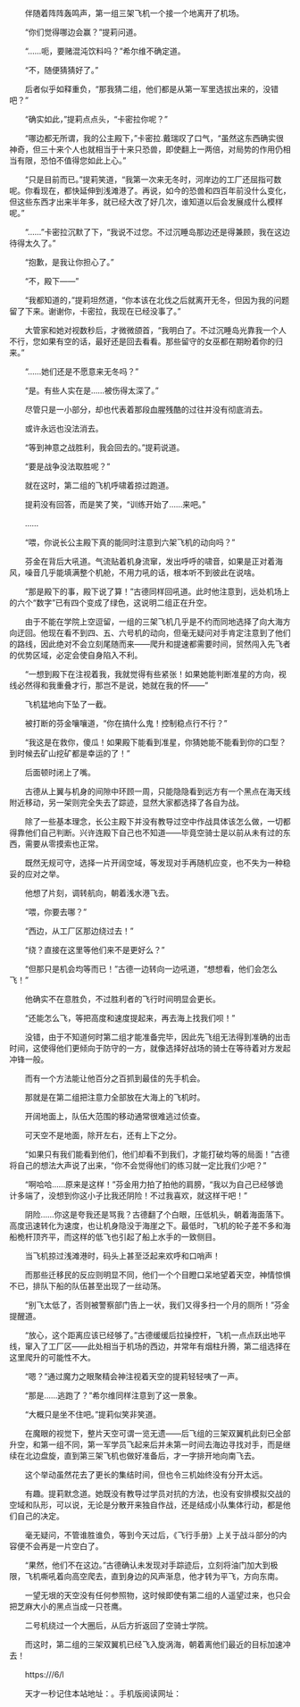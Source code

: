 　　伴随着阵阵轰鸣声，第一组三架飞机一个接一个地离开了机场。

　　“你们觉得哪边会赢？”提莉问道。

　　“……呃，要赌混沌饮料吗？”希尔维不确定道。

　　“不，随便猜猜好了。”

　　后者似乎如释重负，“那我猜二组，他们都是从第一军里选拔出来的，没错吧？”

　　“确实如此，”提莉点点头，“卡密拉你呢？”

　　“哪边都无所谓，我的公主殿下，”卡密拉.戴瑞叹了口气，“虽然这东西确实很神奇，但三十来个人也就相当于十来只恐兽，即使翻上一两倍，对局势的作用仍相当有限，恐怕不值得您如此上心。”

　　“只是目前而已。”提莉笑道，“我第一次来无冬时，河岸边的工厂还屈指可数呢。你看现在，都快延伸到浅滩港了。再说，如今的恐兽和四百年前没什么变化，但这些东西才出来半年多，就已经大改了好几次，谁知道以后会发展成什么模样呢。”

　　“……”卡密拉沉默了下，“我说不过您。不过沉睡岛那边还是得兼顾，我在这边待得太久了。”

　　“抱歉，是我让你担心了。”

　　“不，殿下——”

　　“我都知道的，”提莉坦然道，“你本该在北伐之后就离开无冬，但因为我的问题留了下来。谢谢你，卡密拉，我现在已经没事了。”

　　大管家和她对视数秒后，才微微颌首，“我明白了。不过沉睡岛光靠我一个人不行，您如果有空的话，最好还是回去看看。那些留守的女巫都在期盼着你的归来。”

　　“……她们还是不愿意来无冬吗？”

　　“是。有些人实在是……被伤得太深了。”

　　尽管只是一小部分，却也代表着那段血腥残酷的过往并没有彻底消去。

　　或许永远也没法消去。

　　“等到神意之战胜利，我会回去的。”提莉说道。

　　“要是战争没法取胜呢？”

　　就在这时，第二组的飞机呼啸着掠过跑道。

　　提莉没有回答，而是笑了笑，“训练开始了……来吧。”

　　……

　　“喂，你说长公主殿下真的能同时注意到六架飞机的动向吗？”

　　芬金在背后大吼道。气流贴着机身流窜，发出呼呼的啸音，如果是正对着海风，噪音几乎能填满整个机舱，不用力吼的话，根本听不到彼此在说啥。

　　“那是殿下的事，殿下说了算！”古德同样回吼道。此时他注意到，远处机场上的六个“数字”已有四个变成了绿色，这说明二组正在升空。

　　由于不能在学院上空逗留，一组的三架飞机几乎是不约而同地选择了向大海方向迂回。他现在看不到四、五、六号机的动向，但毫无疑问对手肯定注意到了他们的路线，因此绝对不会立刻尾随而来——爬升和提速都需要时间，贸然闯入先飞者的优势区域，必定会使自身陷入不利。

　　“一想到殿下在注视着我，我就觉得有些紧张！如果她能判断准星的方向，视线必然得和我重叠才行，那岂不是说，她就在我的怀——”

　　飞机猛地向下坠了一截。

　　被打断的芬金嚷嚷道，“你在搞什么鬼！控制稳点行不行？”

　　“我这是在救你，傻瓜！如果殿下能看到准星，你猜她能不能看到你的口型？到时候去矿山挖矿都是幸运的了！”

　　后面顿时闭上了嘴。

　　古德从上翼与机身的间隙中环顾一周，只能隐隐看到远方有一个黑点在海天线附近移动，另一架则完全失去了踪迹，显然大家都选择了各自为战。

　　除了一些基本理念，长公主殿下并没有教导过空中作战具体该怎么做，一切都得靠他们自己判断。兴许连殿下自己也不知道——毕竟空骑士是以前从未有过的东西，需要从零摸索也正常。

　　既然无规可守，选择一片开阔空域，等发现对手再随机应变，也不失为一种稳妥的应对之举。

　　他想了片刻，调转航向，朝着浅水港飞去。

　　“喂，你要去哪？”

　　“西边，从工厂区那边绕过去！”

　　“绕？直接在这里等他们来不是更好么？”

　　“但那只是机会均等而已！”古德一边转向一边吼道，“想想看，他们会怎么飞！”

　　他确实不在意胜负，不过胜利者的飞行时间明显会更长。

　　“还能怎么飞，等把高度和速度提起来，再去海上找我们呗！”

　　没错，由于不知道何时第二组才能准备完毕，因此先飞组无法得到准确的出击时间，这使得他们更倾向于防守的一方，就像选择好战场的骑士在等待着对方发起冲锋一般。

　　而有一个方法能让他百分之百抓到最佳的先手机会。

　　那就是在第二组把注意力全部放在大海上的飞机时。

　　开阔地面上，队伍大范围的移动通常很难逃过侦查。

　　可天空不是地面，除开左右，还有上下之分。

　　“如果只有我们能看到他们，他们却看不到我们，才能打破均等的局面！”古德将自己的想法大声说了出来，“你不会觉得他们的练习就一定比我们少吧？”

　　“啊哈哈……原来是这样！”芬金用力拍了拍他的肩膀，“我以为自己已经够诡计多端了，没想到你这小子比我还阴险！不过我喜欢，就这样干吧！”

　　阴险……你这是夸我还是骂我？古德翻了个白眼，压低机头，朝着海面落下。高度迅速转化为速度，也让机身隐没于海崖之下。最低时，飞机的轮子差不多和海船桅杆顶齐平，而这样的低飞也引起了船上水手的一致侧目。

　　当飞机掠过浅滩港时，码头上甚至泛起来欢呼和口哨声！

　　而那些迁移民的反应则明显不同，他们一个个目瞪口呆地望着天空，神情惊惧不已，排队下船的队伍甚至出现了一丝动荡。

　　“别飞太低了，否则被警察部门告上一状，我们又得多扫一个月的厕所！”芬金提醒道。

　　“放心，这个距离应该已经够了。”古德缓缓后拉操控杆，飞机一点点跃出地平线，窜入了工厂区——此处相当于机场的西边，并常年有烟柱升腾，第二组选择在这里爬升的可能性不大。

　　“嗯？”通过魔力之眼聚精会神注视着天空的提莉轻轻咦了一声。

　　“那是……逃跑了？”希尔维同样注意到了这一景象。

　　“大概只是坐不住吧。”提莉似笑非笑道。

　　在魔眼的视觉下，整片天空可谓一览无遗——后飞组的三架双翼机此刻已全部升空，和第一组不同，第一军学员飞起来后并未第一时间去海边寻找对手，而是继续在北边盘旋，直到第三架飞机也做好准备后，才一字排开地向南飞去。

　　这个举动虽然花去了更长的集结时间，但也令三机始终没有分开太远。

　　有趣。提莉默念道。她既没有教导过学员对抗的方法，也没有安排模拟交战的空域和队形，可以说，无论是分散开来独自作战，还是结成小队集体行动，都是他们自己的决定。

　　毫无疑问，不管谁胜谁负，等到今天过后，《飞行手册》上关于战斗部分的内容便不会再是一片空白了。

　　“果然，他们不在这边。”古德确认未发现对手踪迹后，立刻将油门加大到极限，飞机嘶吼着向高空爬去，直到身边的风声渐息，他才转为平飞，方向东南。

　　一望无垠的天空没有任何参照物，这时候即使有第二组的人遥望过来，也只会把芝麻大小的黑点当成一只苍鹰。

　　二号机绕过一个大圈后，从后方折返回了空骑士学院。

　　而这时，第二组的三架双翼机已经飞入旋涡海，朝着离他们最近的目标加速冲去！

　　https:///6/l

　　天才一秒记住本站地址：。手机版阅读网址：
